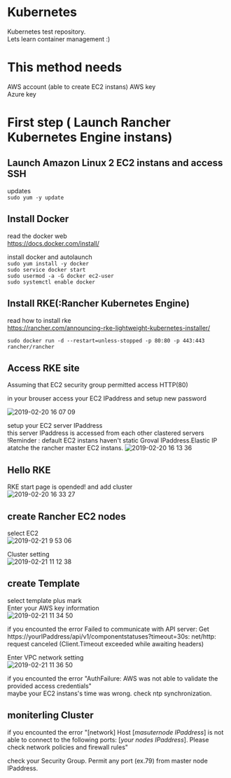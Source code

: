# Kubernetes
Kubernetes test repository.  
Lets learn container management :)  

# This method needs
AWS account  (able to create EC2 instans)
AWS key  
Azure key  


# First step ( Launch Rancher Kubernetes Engine instans)


## Launch Amazon Linux 2 EC2 instans and access SSH
updates  
```sudo yum -y update```

## Install Docker
read the docker web  
https://docs.docker.com/install/  

install docker and autolaunch  
```sudo yum install -y docker```  
```sudo service docker start```  
```sudo usermod -a -G docker ec2-user```  
```sudo systemctl enable docker```


## Install RKE(:Rancher Kubernetes Engine)  
read how to install rke  
https://rancher.com/announcing-rke-lightweight-kubernetes-installer/  

```sudo docker run -d --restart=unless-stopped -p 80:80 -p 443:443 rancher/rancher```

## Access RKE site
Assuming that EC2 security group permitted access HTTP(80)

in your brouser
access your EC2 IPaddress and setup new password  

![2019-02-20 16 07 09](https://user-images.githubusercontent.com/20141292/53072982-0fb61300-352a-11e9-87ab-f5e6fa71f77a.png)  

setup your EC2 server IPaddress  
this server IPaddress is accessed from each other clastered servers  
!Reminder : default EC2 instans haven't static Groval IPaddress.Elastic IP atatche the rancher master EC2 instans.
![2019-02-20 16 13 36](https://user-images.githubusercontent.com/20141292/53074197-7557ce80-352d-11e9-92d6-90e50fa4d4ec.png)  

## Hello RKE  
RKE start page is opended! and add cluster  
![2019-02-20 16 33 27](https://user-images.githubusercontent.com/20141292/53074280-ac2de480-352d-11e9-87b2-b5fadf775989.png)

## create Rancher EC2 nodes  

select EC2  
![2019-02-21 9 53 06](https://user-images.githubusercontent.com/20141292/53135470-a502e700-35be-11e9-9920-d445b7f358cf.png)

Cluster setting  
![2019-02-21 11 12 38](https://user-images.githubusercontent.com/20141292/53138446-a5ed4600-35c9-11e9-89e9-04324e9c694e.png)



## create Template
select template plus mark  
Enter your AWS key information  
![2019-02-21 11 34 50](https://user-images.githubusercontent.com/20141292/53139365-c5d23900-35cc-11e9-9992-c6df00bc4ad4.png)



if you encounted the error
Failed to communicate with API server: Get https://yourIPaddress/api/v1/componentstatuses?timeout=30s: net/http: request canceled (Client.Timeout exceeded while awaiting headers)

Enter VPC network setting  
![2019-02-21 11 36 50](https://user-images.githubusercontent.com/20141292/53139450-0762e400-35cd-11e9-9597-d17cf5016c8d.png)


if you encounted the error "AuthFailure: AWS was not able to validate the provided access credentials"  
  maybe your EC2 instans's time was wrong. check ntp synchronization.
  
  
## moniterling Cluster
if you encounted the error "[network] Host [*masuternode IPaddress*] is not able to connect to the following ports: [*your nodes IPaddress*]. Please check network policies and firewall rules"

check your Security Group. Permit any port (ex.79) from master node IPaddress.


